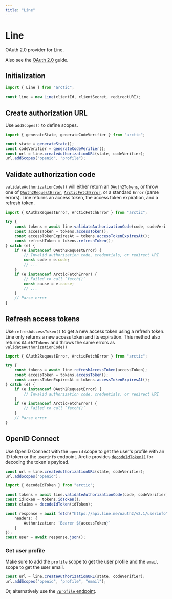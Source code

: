 ```yaml
---
title: "Line"
---
```


# Line

OAuth 2.0 provider for Line.

Also see the [OAuth 2.0](/guides/oauth2) guide.

## Initialization

```ts
import { Line } from "arctic";

const line = new Line(clientId, clientSecret, redirectURI);
```

## Create authorization URL

Use `addScopes()` to define scopes.

```ts
import { generateState, generateCodeVerifier } from "arctic";

const state = generateState();
const codeVerifier = generateCodeVerifier();
const url = line.createAuthorizationURL(state, codeVerifier);
url.addScopes("openid", "profile");
```

## Validate authorization code

`validateAuthorizationCode()` will either return an [`OAuth2Tokens`](/reference/OAuth2Tokens), or throw one of [`OAuth2RequestError`](/reference/OAuth2RequestError), [`ArcticFetchError`](/reference/ArcticFetchError), or a standard `Error` (parse errors). Line returns an access token, the access token expiration, and a refresh token.

```ts
import { OAuth2RequestError, ArcticFetchError } from "arctic";

try {
	const tokens = await line.validateAuthorizationCode(code, codeVerifier);
	const accessToken = tokens.accessToken();
	const accessTokenExpiresAt = tokens.accessTokenExpiresAt();
	const refreshToken = tokens.refreshToken();
} catch (e) {
	if (e instanceof OAuth2RequestError) {
		// Invalid authorization code, credentials, or redirect URI
		const code = e.code;
		// ...
	}
	if (e instanceof ArcticFetchError) {
		// Failed to call `fetch()`
		const cause = e.cause;
		// ...
	}
	// Parse error
}
```

## Refresh access tokens

Use `refreshAccessToken()` to get a new access token using a refresh token. Line only returns a new access token and its expiration. This method also returns `OAuth2Tokens` and throws the same errors as `validateAuthorizationCode()`

```ts
import { OAuth2RequestError, ArcticFetchError } from "arctic";

try {
	const tokens = await line.refreshAccessToken(accessToken);
	const accessToken = tokens.accessToken();
	const accessTokenExpiresAt = tokens.accessTokenExpiresAt();
} catch (e) {
	if (e instanceof OAuth2RequestError) {
		// Invalid authorization code, credentials, or redirect URI
	}
	if (e instanceof ArcticFetchError) {
		// Failed to call `fetch()`
	}
	// Parse error
}
```

## OpenID Connect

Use OpenID Connect with the `openid` scope to get the user's profile with an ID token or the `userinfo` endpoint. Arctic provides [`decodeIdToken()`](/reference/decodeIdToken) for decoding the token's payload.

```ts
const url = line.createAuthorizationURL(state, codeVerifier);
url.addScopes("openid");
```

```ts
import { decodeIdToken } from "arctic";

const tokens = await line.validateAuthorizationCode(code, codeVerifier);
const idToken = tokens.idToken();
const claims = decodeIdToken(idToken);
```

```ts
const response = await fetch("https://api.line.me/oauth2/v2.1/userinfo", {
	headers: {
		Authorization: `Bearer ${accessToken}`
	}
});
const user = await response.json();
```

### Get user profile

Make sure to add the `profile` scope to get the user profile and the `email` scope to get the user email.

```ts
const url = line.createAuthorizationURL(state, codeVerifier);
url.addScopes("openid", "profile", "email");
```

Or, alternatively use the [`/profile` endpoint](https://developers.line.biz/en/reference/line-login/#get-user-profile).
